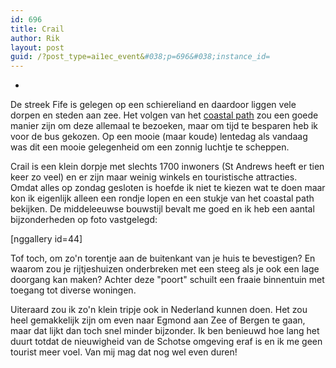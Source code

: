 ```yaml
---
id: 696
title: Crail
author: Rik
layout: post
guid: /?post_type=ai1ec_event&#038;p=696&#038;instance_id=
---
```

-
De streek Fife is gelegen op een schiereliand en daardoor liggen vele dorpen en steden aan zee. Het volgen van het [coastal path](http://www.fifecoastalpath.co.uk/) zou een goede manier zijn om deze allemaal te bezoeken, maar om tijd te besparen heb ik voor de bus gekozen. Op een mooie (maar koude) lentedag als vandaag was dit een mooie gelegenheid om een zonnig luchtje te scheppen.

Crail is een klein dorpje met slechts 1700 inwoners (St Andrews heeft er tien keer zo veel) en er zijn maar weinig winkels en touristische attracties. Omdat alles op zondag gesloten is hoefde ik niet te kiezen wat te doen maar kon ik eigenlijk alleen een rondje lopen en een stukje van het coastal path bekijken. De middeleeuwse bouwstijl bevalt me goed en ik heb een aantal bijzonderheden op foto vastgelegd:

[nggallery id=44]

Tof toch, om zo'n torentje aan de buitenkant van je huis te bevestigen? En waarom zou je rijtjeshuizen onderbreken met een steeg als je ook een lage doorgang kan maken? Achter deze "poort" schuilt een fraaie binnentuin met toegang tot diverse woningen.

Uiteraard zou ik zo'n klein tripje ook in Nederland kunnen doen. Het zou heel gemakkelijk zijn om even naar Egmond aan Zee of Bergen te gaan, maar dat lijkt dan toch snel minder bijzonder. Ik ben benieuwd hoe lang het duurt totdat de nieuwigheid van de Schotse omgeving eraf is en ik me geen tourist meer voel. Van mij mag dat nog wel even duren!